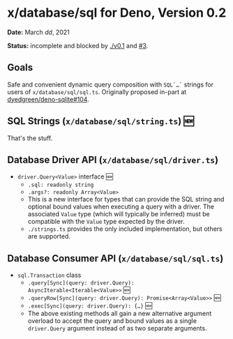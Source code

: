 # x/database/sql for Deno, Version 0.2

**Date:** March _dd_, 2021

**Status:** incomplete and blocked by [./v0.1](./v0.1.md) and
[#3](https://github.com/jeremyBanks/database/pull/3).

## Goals

Safe and convenient dynamic query composition with <code>SQL\`…\`</code>
strings for users of `x/database/sql/sql.ts`. Originally proposed in-part at
[dyedgreen/deno-sqlite#104](https://github.com/dyedgreen/deno-sqlite/pull/104).

## SQL Strings (`x/database/sql/string.ts`) 🆕

That's the stuff.

## Database Driver API (`x/database/sql/driver.ts`)

- `driver.Query<Value>` interface 🆕
  - `.sql: readonly string`
  - `.args?: readonly Array<Value>`
  - This is a new interface for types that can provide the SQL string and
    optional bound values when executing a query with a driver. The associated
    `Value` type (which will typically be inferred) must be compatible with the
    `Value` type expected by the driver.
  - `./strings.ts` provides the only included implementation, but others are
    supported.

## Database Consumer API (`x/database/sql/sql.ts`)

- `sql.Transaction` class
  - `.query[Sync](query: driver.Query): AsyncIterable<Iterable<Value>>` 🆕
  - `.queryRow[Sync](query: driver.Query): Promise<Array<Value>>` 🆕
  - `.exec[Sync](query: driver.Query): {…}` 🆕
  - The above existing methods all gain a new alternative argument overload to
    accept the query and bound values as a single `driver.Query` argument
    instead of as two separate arguments.
